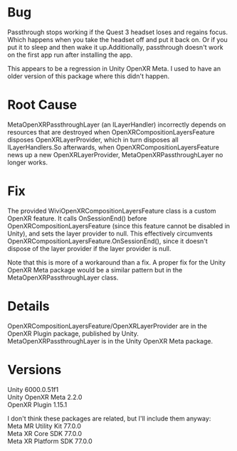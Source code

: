 # Bug  
Passthrough stops working if the Quest 3 headset loses and regains focus. Which happens when you take the headset off and put it back on. Or if you put it to sleep and then wake it up.Additionally, passthrough doesn't work on the first app run after installing the app.

This appears to be a regression in Unity OpenXR Meta. I used to have an older version of this package where this didn't happen.

# Root Cause  
MetaOpenXRPassthroughLayer (an ILayerHandler) incorrectly depends on resources that are destroyed when OpenXRCompositionLayersFeature disposes OpenXRLayerProvider, which in turn disposes all ILayerHandlers.So afterwards, when OpenXRCompositionLayersFeature news up a new OpenXRLayerProvider, MetaOpenXRPassthroughLayer no longer works.

# Fix  
The provided WiviOpenXRCompositionLayersFeature class is a custom OpenXR feature. It calls OnSessionEnd() before OpenXRCompositionLayersFeature (since this feature cannot be disabled in Unity), and sets the layer provider to null. This effectively circumvents OpenXRCompositionLayersFeature.OnSessionEnd(), since it doesn't dispose of the layer provider if the layer provider is null.

Note that this is more of a workaround than a fix. A proper fix for the Unity OpenXR Meta package would be a similar pattern but in the MetaOpenXRPassthroughLayer class.

# Details  
OpenXRCompositionLayersFeature/OpenXRLayerProvider are in the OpenXR Plugin package, published by Unity. MetaOpenXRPassthroughLayer is in the Unity OpenXR Meta package.

# Versions  
Unity 6000.0.51f1  
Unity OpenXR Meta 2.2.0  
OpenXR Plugin 1.15.1

I don't think these packages are related, but I'll include them anyway:  
Meta MR Utility Kit 77.0.0  
Meta XR Core SDK 77.0.0  
Meta XR Platform SDK 77.0.0
